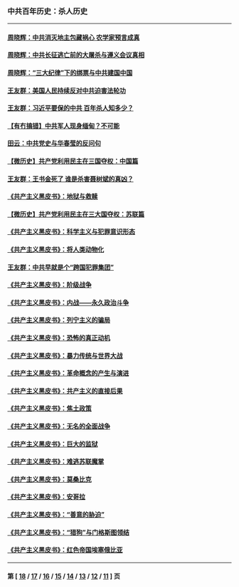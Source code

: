 ### 中共百年历史：杀人历史
---
#### [周晓辉：中共消灭地主包藏祸心 农学家预言成真](../../pages/nf1176106/n12958960.md?05260430) 
#### [周晓辉：中共长征逃亡前的大屠杀与遵义会议真相](../../pages/nf1176106/n12888747.md?05260430) 
#### [周晓辉：“三大纪律”下的绑票与中共建国中国](../../pages/nf1176106/n12882305.md?05260430) 
#### [王友群：美国人民持续反对中共迫害法轮功](../../pages/nf1176106/n12849121.md?05260430) 
#### [王友群：习近平要保的中共 百年杀人知多少？](../../pages/nf1176106/n12833861.md?05260430) 
#### [【有冇搞错】中共军人现身缅甸？不可能](../../pages/nf1176106/n12773250.md?05260430) 
#### [田云：中共党史与华春莹的反问句](../../pages/nf1176106/n12765178.md?05260430) 
#### [【微历史】共产党利用民主在三国夺权：中国篇](../../pages/nf1176106/n12740955.md?05260430) 
#### [王友群：王书金死了 谁是杀害聂树斌的真凶？](../../pages/nf1176106/n12728677.md?05260430) 
#### [《共产主义黑皮书》：地狱与救赎](../../pages/nf1176106/n12705614.md?05260430) 
#### [【微历史】共产党利用民主在三大国夺权：苏联篇](../../pages/nf1176106/n12707756.md?05260430) 
#### [《共产主义黑皮书》：科学主义与犯罪意识形态](../../pages/nf1176106/n12700684.md?05260430) 
#### [《共产主义黑皮书》：将人类动物化](../../pages/nf1176106/n12696212.md?05260430) 
#### [王友群：中共早就是个“跨国犯罪集团”](../../pages/nf1176106/n12696339.md?05260430) 
#### [《共产主义黑皮书》：阶级战争](../../pages/nf1176106/n12690702.md?05260430) 
#### [《共产主义黑皮书》：内战——永久政治斗争](../../pages/nf1176106/n12685891.md?05260430) 
#### [《共产主义黑皮书》：列宁主义的骗局](../../pages/nf1176106/n12671223.md?05260430) 
#### [《共产主义黑皮书》：恐怖的真正动机](../../pages/nf1176106/n12666294.md?05260430) 
#### [《共产主义黑皮书》：暴力传统与世界大战](../../pages/nf1176106/n12660322.md?05260430) 
#### [《共产主义黑皮书》：革命概念的产生与演进](../../pages/nf1176106/n12655045.md?05260430) 
#### [《共产主义黑皮书》：共产主义的直接后果](../../pages/nf1176106/n12644821.md?05260430) 
#### [《共产主义黑皮书》：焦土政策](../../pages/nf1176106/n12640254.md?05260430) 
#### [《共产主义黑皮书》：无名的全面战争](../../pages/nf1176106/n12633845.md?05260430) 
#### [《共产主义黑皮书》：巨大的监狱](../../pages/nf1176106/n12623116.md?05260430) 
#### [《共产主义黑皮书》：难逃苏联魔掌](../../pages/nf1176106/n12613254.md?05260430) 
#### [《共产主义黑皮书》：莫桑比克](../../pages/nf1176106/n12596409.md?05260430) 
#### [《共产主义黑皮书》：安哥拉](../../pages/nf1176106/n12585438.md?05260430) 
#### [《共产主义黑皮书》：“善意的胁迫”](../../pages/nf1176106/n12575454.md?05260430) 
#### [《共产主义黑皮书》：“猎狗”与门格斯图领结](../../pages/nf1176106/n12570100.md?05260430) 
#### [《共产主义黑皮书》：红色帝国埃塞俄比亚](../../pages/nf1176106/n12564156.md?05260430) 

---
#### 第 [ [18](./18.md?05260430) / [17](./17.md?05260430) / [16](./16.md?05260430) / [15](./15.md?05260430) / [14](./14.md?05260430) / [13](./13.md?05260430) / [12](./12.md?05260430) / [11](./11.md?05260430) ] 页
